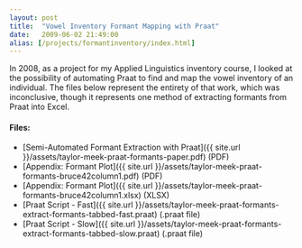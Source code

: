 ```yaml
---
layout: post
title:  "Vowel Inventory Formant Mapping with Praat"
date:   2009-06-02 21:49:00
alias: [/projects/formantinventory/index.html]
---
```


In 2008, as a project for my Applied Linguistics inventory course, I looked at the possibility of automating Praat to find and map the vowel inventory of an individual. The files below represent the entirety of that work, which was inconclusive, though it represents one method of extracting formants from Praat into Excel.

#### Files:
  * [Semi-Automated Formant Extraction with Praat]({{ site.url }}/assets/taylor-meek-praat-formants-paper.pdf) (PDF)
  * [Appendix: Formant Plot]({{ site.url }}/assets/taylor-meek-praat-formants-bruce42column1.pdf) (PDF)
  * [Appendix: Formant Plot]({{ site.url }}/assets/taylor-meek-praat-formants-bruce42column1.xlsx) (XLSX)
  * [Praat Script - Fast]({{ site.url }}/assets/taylor-meek-praat-formants-extract-formants-tabbed-fast.praat) (.praat file)
  * [Praat Script - Slow]({{ site.url }}/assets/taylor-meek-praat-formants-extract-formants-tabbed-slow.praat) (.praat file)
